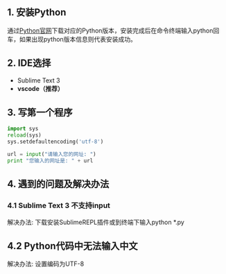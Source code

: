 ## 1. 安装Python

通过[Python官网](https://www.python.org/)下载对应的Python版本，安装完成后在命令终端输入python回车，如果出现python版本信息则代表安装成功。

## 2. IDE选择

* Sublime Text 3
* **vscode（推荐）**

## 3. 写第一个程序

```python
import sys
reload(sys) 
sys.setdefaultencoding('utf-8')

url = input("请输入您的网址: ")
print "您输入的网址是: " + url

```

## 4. 遇到的问题及解决办法

### 4.1 Sublime Text 3 不支持input

解决办法: 下载安装SublimeREPL插件或到终端下输入python *.py

## 4.2 Python代码中无法输入中文

解决办法: 设置编码为UTF-8